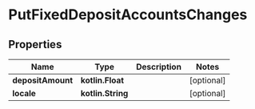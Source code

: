 
# PutFixedDepositAccountsChanges

## Properties
| Name | Type | Description | Notes |
| ------------ | ------------- | ------------- | ------------- |
| **depositAmount** | **kotlin.Float** |  |  [optional] |
| **locale** | **kotlin.String** |  |  [optional] |



